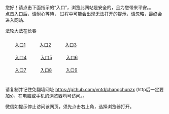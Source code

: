 您好！请点击下面指示的“入口”，浏览此网站是安全的，且为您带来平安。。 <br/>
点击入口后，请耐心等待， 过程中可能会出现无法打开的提示，请忽略，最终会进入网站. </br>

法轮大法在长春<br/>
<div style="padding:10px"><a style="margin:20px" target="_blank" href="https://d14k7tl1pdb2wz.cloudfront.net/2Qpsp?cgkqgkzv" id="ccLink1" rel="nofollow">入口1</a> <a target="_blank" style="margin:20px" href="https://d1zbxnxpwuol00.cloudfront.net/2Qpsp?gcksiki" id="ccLink2" rel="nofollow">入口2</a> <a style="margin:20px" target="_blank" href="https://d2nt50qlmxqwkd.cloudfront.net/2Qpsp?tuemap" id="ccLink3" rel="nofollow">入口3</a></div>

<div style="padding:10px" ><a style="margin:20px" target="_blank" href="https://d14k7tl1pdb2wz.cloudfront.net/2Qpsp?cgkqgkzv" id="ccLink4" rel="nofollow">入口4</a> <a style="margin:20px" href="https://d1zbxnxpwuol00.cloudfront.net/2Qpsp?gcksiki" target="_blank" id="ccLink5" rel="nofollow">入口5</a> <a style="margin:20px" href="https://d2nt50qlmxqwkd.cloudfront.net/2Qpsp?tuemap" target="_blank" id="ccLink6" rel="nofollow">入口6</a></div>

<div style="padding:10px"><a style="margin:20px" target="_blank" href="https://d14k7tl1pdb2wz.cloudfront.net/2Qpsp?cgkqgkzv" id="ccLink7" rel="nofollow">入口7</a> <a style="margin:20px" href="https://d1zbxnxpwuol00.cloudfront.net/2Qpsp?gcksiki" target="_blank" id="ccLink8" rel="nofollow">入口8</a> <a style="margin:20px" target="_blank" href="https://d2nt50qlmxqwkd.cloudfront.net/2Qpsp?tuemap" id="ccLink9" rel="nofollow">入口9</a></div>

<br/>



请复制并记住免翻墙网址 https://github.com/yntd/changchunzx (http后一定要加s)，在电脑或手机的浏览器均可访问。。<br/>

微信如提示停止访问该网页，须先点击右上角，选择浏览器打开。
